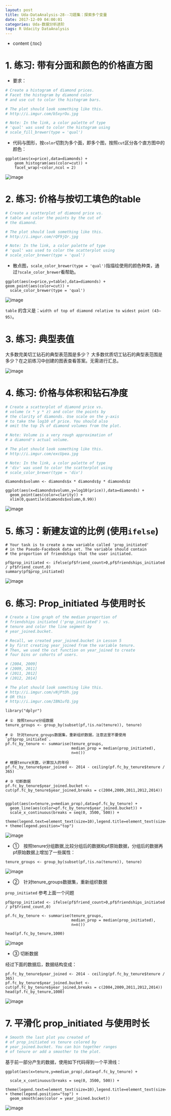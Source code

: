```yaml
---
layout: post
title: Uda-DataAnalysis-28--习题集：探索多个变量
date: 2017-12-09 04:00:01
categories: Uda-数据分析进阶
tags: R Udacity DataAnalysis 
---
```

* content
{:toc}


# 1. 练习: 带有分面和颜色的价格直方图

- 要求：

```python
# Create a histogram of diamond prices.
# Facet the histogram by diamond color
# and use cut to color the histogram bars.

# The plot should look something like this.
# http://i.imgur.com/b5xyrOu.jpg

# Note: In the link, a color palette of type
# 'qual' was used to color the histogram using
# scale_fill_brewer(type = 'qual')
```

- 代码与图形，按`color`切割为多个面，即多个图，按照`cut`区分各个直方图中的颜色：

```{r}
ggplot(aes(x=price),data=diamonds) + 
	geom_histogram(aes(color=cut)) + 
	facet_wrap(~color,ncol = 2)
```

![image](https://user-images.githubusercontent.com/18595935/33805615-423ddc6e-ddff-11e7-970d-5f17f1bf4e6b.png)


# 2. 练习: 价格与按切工填色的table

```python
# Create a scatterplot of diamond price vs.
# table and color the points by the cut of
# the diamond.

# The plot should look something like this.
# http://i.imgur.com/rQF9jQr.jpg

# Note: In the link, a color palette of type
# 'qual' was used to color the scatterplot using
# scale_color_brewer(type = 'qual')
```

- 散点图，`scale_color_brewer(type = 'qual')`指描绘使用的颜色种类，通过`?scale_color_brewer`看帮助。

```{r}
ggplot(aes(x=price,y=table),data=diamonds) + geom_point(aes(color=cut)) + 
  scale_color_brewer(type = 'qual')
```

![image](https://user-images.githubusercontent.com/18595935/33805794-b42820f8-de01-11e7-82fb-94b3a8e92dd3.png)

`table` 的含义是：`width of top of diamond relative to widest point (43–95)`。


# 3. 练习: 典型表值

大多数完美切工钻石的典型表范围是多少？
大多数优质切工钻石的典型表范围是多少？在之前练习中创建的图表查看答案。无需进行汇总。

![image](https://user-images.githubusercontent.com/18595935/33805775-70f26fdc-de01-11e7-87ec-999c2cfc33a6.png)

# 4. 练习: 价格与体积和钻石净度

```python
# Create a scatterplot of diamond price vs.
# volume (x * y * z) and color the points by
# the clarity of diamonds. Use scale on the y-axis
# to take the log10 of price. You should also
# omit the top 1% of diamond volumes from the plot.

# Note: Volume is a very rough approximation of
# a diamond's actual volume.

# The plot should look something like this.
# http://i.imgur.com/excUpea.jpg

# Note: In the link, a color palette of type
# 'div' was used to color the scatterplot using
# scale_color_brewer(type = 'div')
```

```{r}
diamonds$volumn <- diamonds$x * diamonds$y * diamonds$z

ggplot(aes(x=diamonds$volumn,y=log10(price)),data=diamonds) + 
  geom_point(aes(color=clarity)) + 
  xlim(0,quantile(diamonds$volumn,0.99))
```

![image](https://user-images.githubusercontent.com/18595935/33833528-445c44da-dec3-11e7-9629-c0355162a528.png)



# 5. 练习：新建友谊的比例 (使用`ifelse`)

```{r}
# Your task is to create a new variable called 'prop_initiated'
# in the Pseudo-Facebook data set. The variable should contain
# the proportion of friendships that the user initiated.
```

```{r}
pf$prop_initiated <- ifelse(pf$friend_count>0,pf$friendships_initiated / pf$friend_count,0)
summary(pf$prop_initiated)
```

![image](https://user-images.githubusercontent.com/18595935/33834730-43db3274-dec7-11e7-8ea4-d03427dace44.png)


# 6. 练习: Prop_initiated 与使用时长

```python
# Create a line graph of the median proportion of
# friendships initiated ('prop_initiated') vs.
# tenure and color the line segment by
# year_joined.bucket.

# Recall, we created year_joined.bucket in Lesson 5
# by first creating year_joined from the variable tenure.
# Then, we used the cut function on year_joined to create
# four bins or cohorts of users.

# (2004, 2009]
# (2009, 2011]
# (2011, 2012]
# (2012, 2014]

# The plot should look something like this.
# http://i.imgur.com/vNjPtDh.jpg
# OR this
# http://i.imgur.com/IBN1ufQ.jpg
```


```{r}
library("dplyr")

# ①　按照tenure分组数据
tenure_groups <- group_by(subset(pf,!is.na(tenure)), tenure) 

# ②　针对tenure_groups数据集，重新组织数据，注意这里不要使用`pf$prop_initiated`.
pf.fc_by_tenure <- summarise(tenure_groups,
                             median_prop = median(prop_initiated),
                             n=n())

# 根据tenure天数，计算加入的年份
pf.fc_by_tenure$year_joined <- 2014 - ceiling(pf.fc_by_tenure$tenure / 365)

# ③ 切断数据
pf.fc_by_tenure$year_joined.bucket <- cut(pf.fc_by_tenure$year_joined,breaks = c(2004,2009,2011,2012,2014))


ggplot(aes(x=tenure,y=median_prop),data=pf.fc_by_tenure) + 
  geom_line(aes(color=pf.fc_by_tenure$year_joined.bucket)) +
  scale_x_continuous(breaks = seq(0, 3500, 500)) +
  theme(legend.text=element_text(size=10),legend.title=element_text(size=10)) + theme(legend.position="top")
```

![image](https://user-images.githubusercontent.com/18595935/33889036-406ea488-df92-11e7-800c-486eff3e3b1f.png)


- ①　按照tenure分组数据,比较分组后的数据和pf原始数据，分组后的数据再pf原始数据上增加了一些属性：

```
tenure_groups <- group_by(subset(pf,!is.na(tenure)), tenure) 
```

![image](https://user-images.githubusercontent.com/18595935/33889550-c465bffa-df93-11e7-8589-2342aa7b5f58.png)


- ②　针对tenure_groups数据集，重新组织数据

`prop_initiated` 参考上面一个问题

```
pf$prop_initiated <- ifelse(pf$friend_count>0,pf$friendships_initiated / pf$friend_count,0)
```

```
pf.fc_by_tenure <- summarise(tenure_groups,
                             median_prop = median(prop_initiated),
                             n=n())

head(pf.fc_by_tenure,1000)
```


![image](https://user-images.githubusercontent.com/18595935/33889802-a264ac12-df94-11e7-84eb-ea75f425a5df.png)


- ③ 切断数据

经过下面的数据后，数据结构变成：

```
pf.fc_by_tenure$year_joined <- 2014 - ceiling(pf.fc_by_tenure$tenure / 365)
pf.fc_by_tenure$year_joined.bucket <- cut(pf.fc_by_tenure$year_joined,breaks = c(2004,2009,2011,2012,2014))
head(pf.fc_by_tenure,1000)
```

![image](https://user-images.githubusercontent.com/18595935/33889873-da245bf2-df94-11e7-9a72-48d35137a47f.png)


# 7. 平滑化 prop_initiated 与使用时长


```python
# Smooth the last plot you created of
# of prop_initiated vs tenure colored by
# year_joined.bucket. You can bin together ranges
# of tenure or add a smoother to the plot.
```

基于前一部分产生的数据，使用如下代码得到一个平滑线：


```{r}
ggplot(aes(x=tenure,y=median_prop),data=pf.fc_by_tenure) + 
 
  scale_x_continuous(breaks = seq(0, 3500, 500)) +
  theme(legend.text=element_text(size=10),legend.title=element_text(size=10)) + theme(legend.position="top") +
  geom_smooth(aes(color = year_joined.bucket))
```


![image](https://user-images.githubusercontent.com/18595935/33890144-b344cf84-df95-11e7-86b6-f384d1d8253b.png)




